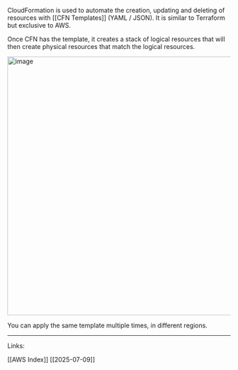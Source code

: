 CloudFormation is used to automate the creation, updating and deleting of resources with [[CFN Templates]] (YAML / JSON). It is similar to Terraform but exclusive to AWS. 

Once CFN has the template, it creates a stack of logical resources that will then create physical resources that match the logical resources. 

<img width="1212" height="583" alt="image" src="https://github.com/user-attachments/assets/8c86c86f-87d9-462b-9ce2-840853adfd36" />

You can apply the same template multiple times, in different regions. 

---
Links:

[[AWS Index]]
[[2025-07-09]]
